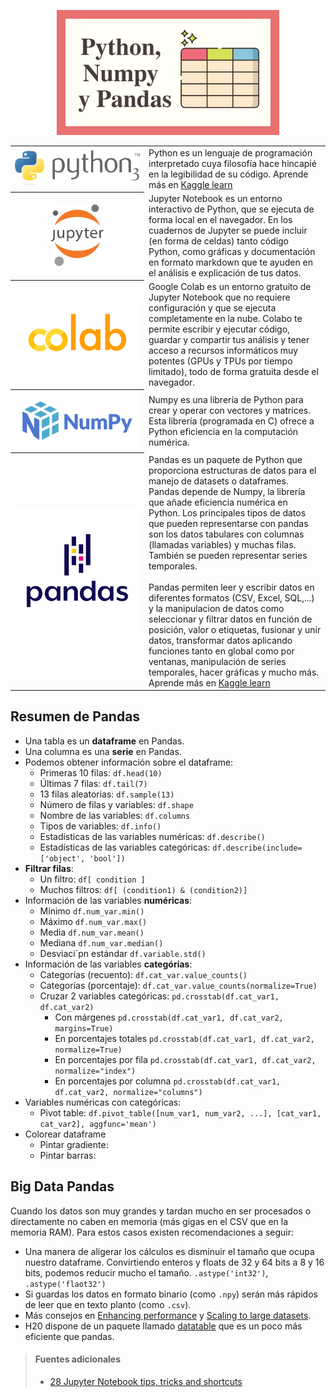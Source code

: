 <p align="center"><img src="../img/miniaturas YT/1-Pandas.png" height="200px"></p>

<table>
  <tr>
    <th width="200"><a href="https://www.python.org"><img src="../img/logos/Python.png"/></a></th>
    <td>Python es un lenguaje de programación interpretado cuya filosofía hace hincapié en la legibilidad de su código. Aprende más en <a href="https://www.kaggle.com/learn/python">Kaggle learn</a></td>
  </tr>
  <tr>
    <th><a href="https://jupyter.org"><img height="100" src="../img/logos/Jupyter.png"/></a></th>
    <td>Jupyter Notebook es un entorno interactivo de Python, que se ejecuta de forma local en el navegador. En los cuadernos de Jupyter se puede incluir (en forma de celdas) tanto código Python, como gráficas y documentación en formato markdown que te ayuden en el análisis e explicación de tus datos.</td>
  </tr>
  <tr>
    <th><a href="https://colab.research.google.com/notebooks/welcome.ipynb"><img src="../img/logos/Colab.png"/></a></th>
    <td>Google Colab es un entorno gratuito de Jupyter Notebook que no requiere configuración y que se ejecuta completamente en la nube. Colabo te permite escribir y ejecutar código, guardar y compartir tus análisis y tener acceso a recursos informáticos muy potentes (GPUs y TPUs por tiempo limitado), todo de forma gratuita desde el navegador.</td>
  </tr>
  <tr>
    <th width="200"><a href="https://www.python.org"><img src="../img/logos/NumPy.png"/></a></th>
    <td>Numpy es una librería de Python para crear y operar con vectores y matrices. Esta librería (programada en C) ofrece a Python eficiencia en la computación numérica.</td>
  </tr>
  <tr>
    <th width="200"><a href="https://pandas.pydata.org"><img src="../img/logos/Pandas.png"/></a></th>
    <td>Pandas es un paquete de Python que proporciona estructuras de datos para el manejo de datasets o dataframes. Pandas depende de Numpy, la librería que añade eficiencia numérica en Python. Los principales tipos de datos que pueden representarse con pandas son los datos tabulares con columnas (llamadas variables) y muchas filas. También se pueden representar series temporales.
<br><br>
Pandas permiten leer y escribir datos en diferentes formatos (CSV, Excel, SQL,...) y la  manipulacion de datos como seleccionar y filtrar datos en función de posición, valor o etiquetas, fusionar y unir datos, transformar datos aplicando funciones tanto en global como por ventanas, manipulación de series temporales, hacer gráficas y mucho más. Aprende más en <a href="https://www.kaggle.com/learn/pandas">Kaggle learn</a>
</td>
  </tr>
</table>




## Resumen de Pandas
- Una tabla es un **dataframe** en Pandas.
- Una columna es una **serie** en Pandas.
- Podemos obtener información sobre el dataframe:
  - Primeras 10 filas: `df.head(10)`
  - Últimas 7 filas: `df.tail(7)`
  - 13 filas aleatorias: `df.sample(13)`
  - Número de filas y variables: `df.shape`
  - Nombre de las variables: `df.columns`
  - Tipos de variables: `df.info()`
  - Estadísticas de las variables numéricas: `df.describe()`
  - Estadísticas de las variables categóricas: `df.describe(include=['object', 'bool'])`
- **Filtrar filas**:
  - Un filtro: `df[ condition ]`
  - Muchos filtros: `df[ (condition1) & (condition2)]`
- Información de las variables **numéricas**:
  - Mínimo `df.num_var.min()`
  - Máximo `df.num_var.max()`
  - Media `df.num_var.mean()`
  - Mediana `df.num_var.median()`
  - Desviaci´pn estándar `df.variable.std()`
- Información de las variables **categórias**:
  - Categorías (recuento): `df.cat_var.value_counts()`
  - Categorías (porcentaje): `df.cat_var.value_counts(normalize=True)`
  - Cruzar 2 variables categóricas: `pd.crosstab(df.cat_var1, df.cat_var2)`
    - Con márgenes `pd.crosstab(df.cat_var1, df.cat_var2, margins=True)`
    - En porcentajes totales `pd.crosstab(df.cat_var1, df.cat_var2, normalize=True)`
    - En porcentajes por fila `pd.crosstab(df.cat_var1, df.cat_var2, normalize="index")`
    - En porcentajes por columna `pd.crosstab(df.cat_var1, df.cat_var2, normalize="columns")`
- Variables numéricas con categóricas:
  - Pivot table: `df.pivot_table([num_var1, num_var2, ...], [cat_var1, cat_var2], aggfunc='mean')`
- Colorear dataframe
  - Pintar gradiente:
  - Pintar barras:

## Big Data Pandas

Cuando los datos son muy grandes y tardan mucho en ser procesados o directamente no caben en memoria (más gigas en el CSV que en la memoria RAM). Para estos casos existen recomendaciones a seguir:

- Una manera de aligerar los cálculos es disminuir el tamaño que ocupa nuestro dataframe. Convirtiendo enteros y floats de 32 y 64 bits a 8 y 16 bits, podemos reducir mucho el tamaño. `.astype('int32')`, `.astype('flaot32')`
- Si guardas los datos en formato binario (como `.npy`) serán más rápidos de leer que en texto planto (como `.csv`).
- Más consejos en [Enhancing performance](https://pandas.pydata.org/pandas-docs/stable/user_guide/enhancingperf.html) y [Scaling to large datasets](https://pandas.pydata.org/pandas-docs/stable/user_guide/scale.html).
- H20 dispone de un paquete llamado [datatable](https://github.com/h2oai/datatable) que es un poco más eficiente que pandas.

  
  
> #### Fuentes adicionales
> - [28 Jupyter Notebook tips, tricks and shortcuts](https://www.dataquest.io/blog/jupyter-notebook-tips-tricks-shortcuts)
